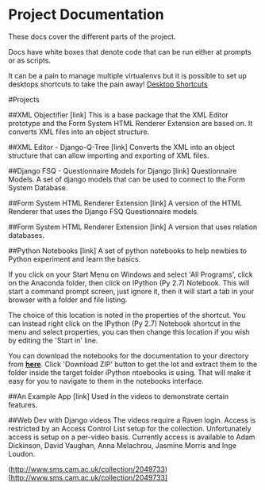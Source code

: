 # Project Documentation

These docs cover the different parts of the project.

Docs have white boxes that denote code that can be run either at prompts or as scripts. 

It can be a pain to manage multiple virtualenvs but it is possible to set up desktops shortcuts to take the pain away! [Desktop Shortcuts](tips/shortcuts.md)

#Projects

##XML Objectifier
[link]
This is a base package that the XML Editor prototype and the Form System HTML Renderer Extension are based on.  It converts XML files into an object structure.

##XML Editor - Django-Q-Tree
[link]
Converts the XML into an object structure that can allow importing and exporting of XML files.

##Django FSQ - Questionnaire Models for Django
[link]
Questionnaire Models.  A set of django models that can be used to connect to the Form System Database.

##Form System HTML Renderer Extension
[link]
A version of the HTML Renderer that uses the Django FSQ Questionnaire models.

##Form System HTML Renderer Extension
[link]
A version that uses relation databases.  

##Python Notebooks
[link]
A set of python notebooks to help newbies to Python experiment and learn the basics.  

If you click on your Start Menu on Windows and select 'All Programs', click on the Anaconda folder, then click on IPython (Py 2.7) Notebook.  This will start a command prompt screen, just ignore it, then it will start a tab in your browser with a folder and file listing.  

The choice of this location is noted in the properties of the shortcut.  You can instead right click on the IPython (Py 2.7) Notebook shortcut in the menu and select properties, you can then change this location if you wish by editing the 'Start in' line.

You can download the notebooks for the documentation to your directory from **[here](https://github.com/davidgillies/python_notebooks)**.  Click 'Download ZIP' button to get the lot and extract them to the folder inside the target folder iPython ntoebooks is using.  That will make it easy for you to navigate to them in the notebooks interface.  

##An Example App
[link]
Used in the videos to demonstrate certain features.  

##Web Dev with Django videos
The videos require a Raven login.  Access is restricted by an Access Control List setup for the collection.  Unfortunately access is setup on a per-video basis.  Currently access is available to Adam Dickinson, David Vaughan, Anna Melachrou, Jasmine Morris and Inge Loudon.

(http://www.sms.cam.ac.uk/collection/2049733)[http://www.sms.cam.ac.uk/collection/2049733]
